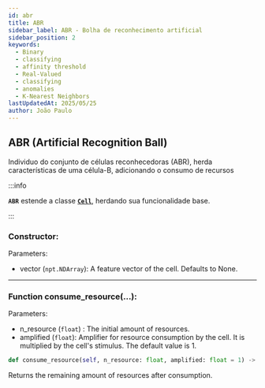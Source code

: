 ```yaml
---
id: abr
title: ABR
sidebar_label: ABR - Bolha de reconhecimento artificial
sidebar_position: 2
keywords:
  - Binary
  - classifying
  - affinity threshold
  - Real-Valued
  - classifying
  - anomalies
  - K-Nearest Neighbors
lastUpdatedAt: 2025/05/25
author: João Paulo
---
```


## ABR (Artificial Recognition Ball)

Individuo do conjunto de células reconhecedoras (ABR), herda características de uma célula-B, adicionando o consumo de recursos

:::info

**``ABR``** estende a classe **[``Cell``](../cell)**, herdando sua funcionalidade base.

:::

### Constructor:

Parameters:
* vector (``npt.NDArray``): A feature vector of the cell. Defaults to None.

---

### Function consume_resource(...):

Parameters:
* n_resource (```float```) : The initial amount of resources.
* amplified (``float``): Amplifier for resource consumption by the cell. It is multiplied by the cell's stimulus. The default value is 1.

```python
def consume_resource(self, n_resource: float, amplified: float = 1) -> float:
```

Returns the remaining amount of resources after consumption.

